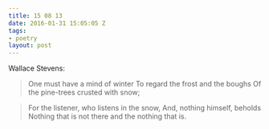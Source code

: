 ```yaml
---
title: 15 08 13
date: 2016-01-31 15:05:05 Z
tags:
- poetry
layout: post
---
```


Wallace Stevens:

> One must have a mind of winter
To regard the frost and the boughs
Of the pine-trees crusted with snow;

> For the listener, who listens in the snow,
And, nothing himself, beholds
Nothing that is not there and the nothing that is. 